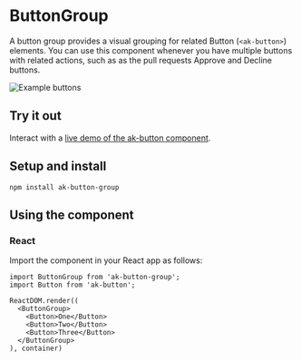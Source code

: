 # ButtonGroup

A button group provides a visual grouping for related Button (`<ak-button>`) elements. You can use this component whenever you have multiple buttons with related actions, such as as the pull requests Approve and Decline buttons.

![Example buttons](https://bytebucket.org/atlassian/atlaskit/raw/@BITBUCKET_COMMIT@/packages/ak-button-group/docs/button_group.png)

## Try it out

Interact with a [live demo of the ak-button component](https://aui-cdn.atlassian.com/atlaskit/stories/ak-button-group/@VERSION@/).

## Setup and install

```
npm install ak-button-group
```

## Using the component

### React

Import the component in your React app as follows:

```
import ButtonGroup from 'ak-button-group';
import Button from 'ak-button';

ReactDOM.render((
  <ButtonGroup>
    <Button>One</Button>
    <Button>Two</Button>
    <Button>Three</Button>
  </ButtonGroup>
), container)
```

